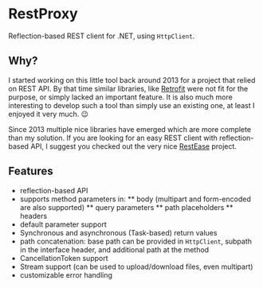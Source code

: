 # RestProxy
Reflection-based REST client for .NET, using `HttpClient`.

## Why?

I started working on this little tool back around 2013 for a project that relied on REST API. 
By that time similar libraries, like [Retrofit](http://square.github.io/retrofit) were not
fit for the purpose, or simply lacked an important feature.
It is also much more interesting to develop such a tool than simply use an existing one,
at least I enjoyed it very much. :wink:

Since 2013 multiple nice libraries have emerged which are more complete than my solution. 
If you are looking for an easy REST client with reflection-based API, I suggest you
checked out the very nice [RestEase](https://github.com/canton7/RestEase) project.

## Features

* reflection-based API
* supports method parameters in:
** body (multipart and form-encoded are also supported)
** query parameters
** path placeholders
** headers
* default parameter support
* Synchronous and asynchronous (Task-based) return values
* path concatenation: base path can be provided in `HttpClient`, subpath in the interface header, and additional path at the method
* CancellationToken support
* Stream support (can be used to upload/download files, even multipart)
* customizable error handling
